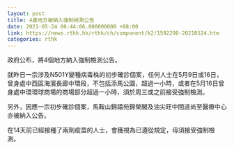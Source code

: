```yaml
---
layout: post
title: 4處地方被納入強制檢測公告
date: 2021-05-24 00:44:06.000000000 +08:00
link: https://news.rthk.hk/rthk/ch/component/k2/1592290-20210524.htm
categories: rthk
---
```


政府公布，將4個地方納入強制檢測公告。

就昨日一宗涉及N501Y變種病毒株的初步確診個案，任何人士在5月9日或16日，曾身處中西區海濱長廊中環段，不包括添馬公園，超過一小時，或者在5月16日曾身處中環環球商場的商場部分超過一小時，須於周三或之前接受強制檢測。

另外，因應一宗初步確診個案，馬鞍山錦禧苑錦榮閣及油尖旺中間道尚至醫療中心亦被納入公告。

在14天前已經接種了兩劑疫苗的人士，會獲視為已遵從規定，毋須接受強制檢測。
